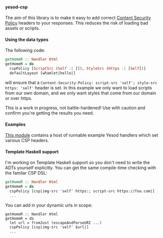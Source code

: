 #### yesod-csp

The aim of this library is to make it easy to add correct [Content Security Policy](http://content-security-policy.com/) headers to your responses. This reduces the risk of loading bad assets or scripts.

#### Using the data types

The following code:

```haskell
getHomeR :: Handler Html
getHomeR = do
  cspPolicy [ScriptSrc (Self :| []), StyleSrc (Https :| [Self])]
  defaultLayout [whamlet|hello|]
```

will ensure that a `Content-Security-Policy: script-src 'self'; style-src https: 'self'` header is set. In this example we only want to load scripts from our own domain, and we only want styles that come from our domain or over https.

This is a work in progress, not battle-hardened! Use with caution and confirm you're getting the results you need.

#### Examples

[This module](https://github.com/bobjflong/yesod-csp/blob/master/src/Yesod/Csp/Example.hs) contains a host of runnable example Yesod handlers which set various CSP headers.

#### Template Haskell support

I'm working on Template Haskell support so you don't need to write the ADTs yourself explicitly. You can get the same compile-time checking with the familar CSP DSL:

```haskell
getHomeR :: Handler Html
getHomeR = do
  cspPolicy [csp|img-src 'self' https:; script-src https://foo.com|]
  ...
```

You can add in your dynamic urls in scope:

```
getHomeR :: Handler Html
getHomeR = do
  let url = fromJust (escapeAndParseURI ...)
  cspPolicy [csp|img-src 'self' $url|]
  ...
```
